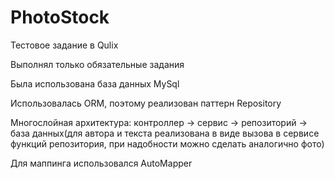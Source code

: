 # PhotoStock
Тестовое задание в Qulix

Выполнял только обязательные задания

Была использована база данных MySql

Использовалась ORM, поэтому реализован паттерн Repository

Многослойная архитектура: контроллер -> сервис -> репозиторий -> база данных(для автора и текста реализована в виде вызова в сервисе функций репозитория,
при надобности можно сделать аналогично фото)

Для маппинга использовался AutoMapper


